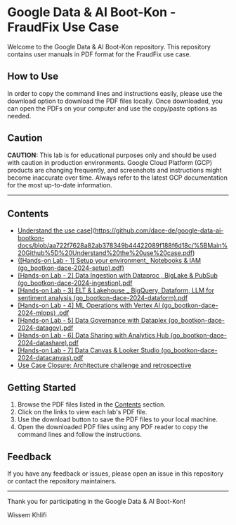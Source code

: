 # Google Data & AI Boot-Kon - FraudFix Use Case

Welcome to the Google Data & AI Boot-Kon repository. This repository contains user manuals in PDF format for the FraudFix use case.

## How to Use

In order to copy the command lines and instructions easily, please use the download option to download the PDF files locally. Once downloaded, you can open the PDFs on your computer and use the copy/paste options as needed.

## Caution

**CAUTION:**
This lab is for educational purposes only and should be used with caution in production environments. 
Google Cloud Platform (GCP) products are changing frequently, and screenshots and instructions might become inaccurate over time. 
Always refer to the latest GCP documentation for the most up-to-date information.

---

## Contents

- [Understand the use case](https://github.com/dace-de/google-data-ai-bootkon-docs/blob/e91f40f81f9cad14c1c5e5cebb76e6906956c0bc/%5BMain%20Github%5D%20Understand%20the%20use%20case.pdf)](https://github.com/dace-de/google-data-ai-bootkon-docs/blob/aa722f7628a82ab378349b44422089f188f6d18c/%5BMain%20Github%5D%20Understand%20the%20use%20case.pdf)
- [([Hands-on Lab - 1] Setup your environment_ Notebooks & IAM (go_bootkon-dace-2024-setup).pdf)](https://github.com/dace-de/google-data-ai-bootkon-docs/blob/ba168ddb1c3e73c4266555849b9e3445f42860b3/%5BHands-on%20Lab%20-%201%5D%20Setup%20your%20environment_%20Notebooks%20%26%20IAM%20(go_bootkon-dace-2024-setup).pdf)
- [[Hands-on Lab - 2] Data Ingestion with Dataproc , BigLake & PubSub  (go_bootkon-dace-2024-ingestion).pdf](https://github.com/dace-de/google-data-ai-bootkon-docs/blob/ba168ddb1c3e73c4266555849b9e3445f42860b3/%5BHands-on%20Lab%20-%202%5D%20Data%20Ingestion%20with%20Dataproc%20%2C%20BigLake%20%26%20PubSub%20%20(go_bootkon-dace-2024-ingestion).pdf)
- [[Hands-on Lab - 3] ELT & Lakehouse _ BigQuery, Dataform, LLM for sentiment analysis (go_bootkon-dace-2024-dataform).pdf](https://github.com/dace-de/google-data-ai-bootkon-docs/blob/ba168ddb1c3e73c4266555849b9e3445f42860b3/%5BHands-on%20Lab%20-%203%5D%20ELT%20%26%20Lakehouse%20_%20BigQuery%2C%20Dataform%2C%20LLM%20for%20sentiment%20analysis%20(go_bootkon-dace-2024-dataform).pdf)
- [[Hands-on Lab - 4] ML Operations with Vertex AI (go_bootkon-dace-2024-mlops)  .pdf](https://github.com/dace-de/google-data-ai-bootkon-docs/blob/ba168ddb1c3e73c4266555849b9e3445f42860b3/%5BHands-on%20Lab%20-%204%5D%20ML%20Operations%20with%20Vertex%20AI%20(go_bootkon-dace-2024-mlops)%20%20.pdf)
- [[Hands-on Lab - 5] Data Governance with Dataplex (go_bootkon-dace-2024-datagov).pdf](https://github.com/dace-de/google-data-ai-bootkon-docs/blob/ba168ddb1c3e73c4266555849b9e3445f42860b3/%5BHands-on%20Lab%20-%205%5D%20Data%20Governance%20with%20Dataplex%20(go_bootkon-dace-2024-datagov).pdf)
- [[Hands-on Lab - 6] Data Sharing with Analytics Hub (go_bootkon-dace-2024-datashare).pdf](https://github.com/dace-de/google-data-ai-bootkon-docs/blob/ba168ddb1c3e73c4266555849b9e3445f42860b3/%5BHands-on%20Lab%20-%206%5D%20Data%20Sharing%20with%20Analytics%20Hub%20(go_bootkon-dace-2024-datashare).pdf)
- [[Hands-on Lab - 7] Data Canvas & Looker Studio (go_bootkon-dace-2024-datacanvas).pdf](https://github.com/dace-de/google-data-ai-bootkon-docs/blob/ba168ddb1c3e73c4266555849b9e3445f42860b3/%5BHands-on%20Lab%20-%207%5D%20Data%20Canvas%20%26%20Looker%20Studio%20(go_bootkon-dace-2024-datacanvas).pdf)
- [Use Case Closure: Architecture challenge and retrospective ](https://github.com/dace-de/google-data-ai-bootkon-docs/blob/e91f40f81f9cad14c1c5e5cebb76e6906956c0bc/%5BUse%20Case%20Closure%5D%20Architecture%20Challenge%20%26%20Retrospective%20.pdf)

## Getting Started

1. Browse the PDF files listed in the [Contents](#contents) section.
2. Click on the links to view each lab's PDF file.
3. Use the download button to save the PDF files to your local machine.
4. Open the downloaded PDF files using any PDF reader to copy the command lines and follow the instructions.

## Feedback

If you have any feedback or issues, please open an issue in this repository or contact the repository maintainers.

---

Thank you for participating in the Google Data & AI Boot-Kon!

Wissem Khlifi
